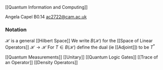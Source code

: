 [[Quantum Information and Computing]]

Angela Capel B0.14
ac2722@cam.ac.uk
### Notation
$\mathcal{H}$ is a general [[Hilbert Space]]
We write $B(\mathcal{H})$ for the [[Space of Linear Operators]] $\mathcal{H}\to \mathcal{H}$
For $T\in B(\mathcal{H})$ define the dual (ie [[Adjoint]]) to be $T^{*}$

[[Quantum Measurements]]
[[Unitary]]
[[Quantum Logic Gates]]
[[Trace of an Operator]]
[[Density Operators]]
